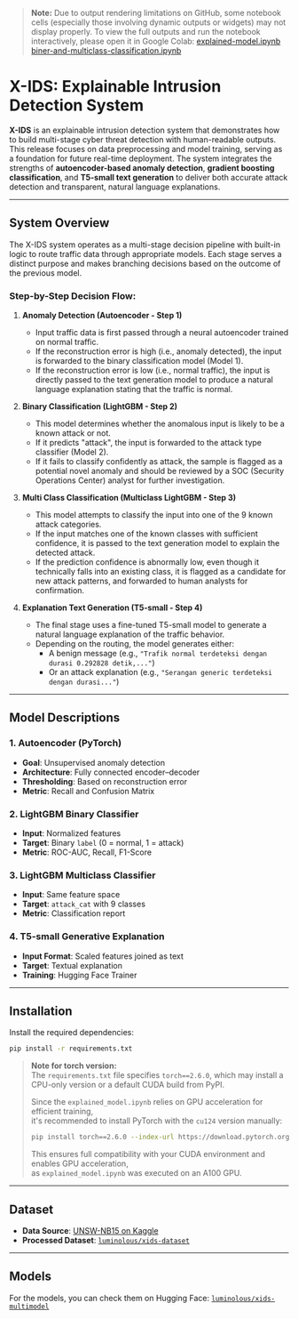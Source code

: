> **Note:**
> Due to output rendering limitations on GitHub, some notebook cells (especially those involving dynamic outputs or widgets) may not display properly.
> To view the full outputs and run the notebook interactively, please open it in Google Colab:
> [explained-model.ipynb](https://colab.research.google.com/drive/12F-tvR6c8qm58_gMmKTi8QgnyknomM5t?usp=sharing)
> [biner-and-multiclass-classification.ipynb](https://colab.research.google.com/drive/1ASxKgCLiBljSqaQiz8AuI7kZc1rT-H31?usp=sharing)

# X-IDS: Explainable Intrusion Detection System

**X-IDS** is an explainable intrusion detection system that demonstrates how to build multi-stage cyber threat detection with human-readable outputs. This release focuses on data preprocessing and model training, serving as a foundation for future real-time deployment. The system integrates the strengths of **autoencoder-based anomaly detection**, **gradient boosting classification**, and **T5-small text generation** to deliver both accurate attack detection and transparent, natural language explanations.

---

## System Overview

The X-IDS system operates as a multi-stage decision pipeline with built-in logic to route traffic data through appropriate models. Each stage serves a distinct purpose and makes branching decisions based on the outcome of the previous model.

### Step-by-Step Decision Flow:

1. **Anomaly Detection (Autoencoder - Step 1)**  
   - Input traffic data is first passed through a neural autoencoder trained on normal traffic.
   - If the reconstruction error is high (i.e., anomaly detected), the input is forwarded to the binary classification model (Model 1).
   - If the reconstruction error is low (i.e., normal traffic), the input is directly passed to the text generation model to produce a natural language explanation stating that the traffic is normal.

2. **Binary Classification (LightGBM - Step 2)**  
   - This model determines whether the anomalous input is likely to be a known attack or not.
   - If it predicts "attack", the input is forwarded to the attack type classifier (Model 2).
   - If it fails to classify confidently as attack, the sample is flagged as a potential novel anomaly and should be reviewed by a SOC (Security Operations Center) analyst for further investigation.

3. **Multi Class Classification (Multiclass LightGBM - Step 3)**  
   - This model attempts to classify the input into one of the 9 known attack categories.
   - If the input matches one of the known classes with sufficient confidence, it is passed to the text generation model to explain the detected attack.
   - If the prediction confidence is abnormally low, even though it technically falls into an existing class, it is flagged as a candidate for new attack patterns, and forwarded to human analysts for confirmation.

4. **Explanation Text Generation (T5-small - Step 4)**  
   - The final stage uses a fine-tuned T5-small model to generate a natural language explanation of the traffic behavior.
   - Depending on the routing, the model generates either:
     - A benign message (e.g., `"Trafik normal terdeteksi dengan durasi 0.292828 detik,..."`)
     - Or an attack explanation (e.g., `"Serangan generic terdeteksi dengan durasi..."`)

---

## Model Descriptions

### 1. Autoencoder (PyTorch)

- **Goal**: Unsupervised anomaly detection
- **Architecture**: Fully connected encoder–decoder
- **Thresholding**: Based on reconstruction error
- **Metric**: Recall and Confusion Matrix

### 2. LightGBM Binary Classifier

- **Input**: Normalized features
- **Target**: Binary `label` (0 = normal, 1 = attack)
- **Metric**: ROC-AUC, Recall, F1-Score

### 3. LightGBM Multiclass Classifier

- **Input**: Same feature space
- **Target**: `attack_cat` with 9 classes
- **Metric**: Classification report

### 4. T5-small Generative Explanation

- **Input Format**: Scaled features joined as text
- **Target**: Textual explanation
- **Training**: Hugging Face Trainer

---

## Installation

Install the required dependencies:

```bash
pip install -r requirements.txt
```

> **Note for torch version:**  
> The `requirements.txt` file specifies `torch==2.6.0`, which may install a CPU-only version or a default CUDA build from PyPI.  
>  
> Since the `explained_model.ipynb` relies on GPU acceleration for efficient training,  
> it's recommended to install PyTorch with the `cu124` version manually: 
>  
> ```bash
> pip install torch==2.6.0 --index-url https://download.pytorch.org/whl/cu124
> ```  
>  
> This ensures full compatibility with your CUDA environment and enables GPU acceleration,  
> as `explained_model.ipynb` was executed on an A100 GPU.

---

## Dataset

- **Data Source**: [UNSW-NB15 on Kaggle](https://www.kaggle.com/datasets/mrwellsdavid/unsw-nb15)
- **Processed Dataset**: [`luminolous/xids-dataset`](https://huggingface.co/datasets/luminolous/xids-dataset)

---

## Models

For the models, you can check them on Hugging Face:
[`luminolous/xids-multimodel`](https://huggingface.co/luminolous/xids-multimodel)
